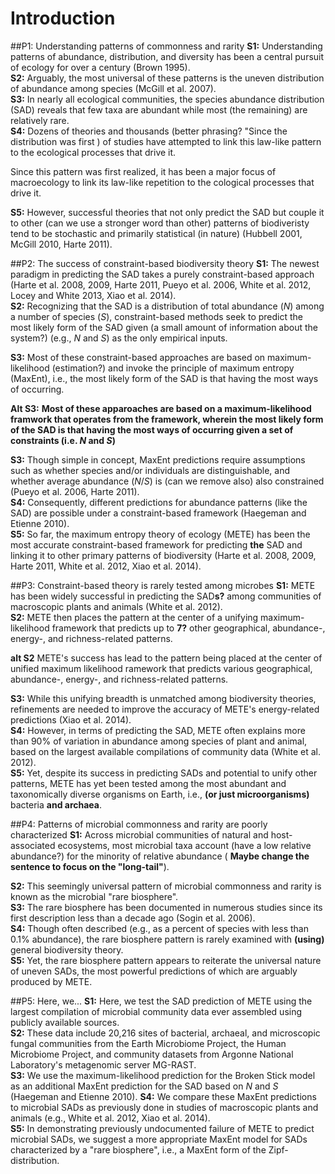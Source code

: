 # Introduction

##P1: Understanding patterns of commonness and rarity
**S1:** Understanding patterns of abundance, distribution, and diversity has been a central pursuit of ecology for over a century (Brown 1995).  
**S2:** Arguably, the most universal of these patterns is the uneven distribution of abundance among species (McGill et al. 2007).  
**S3:** In nearly all ecological communities, the species abundance distribution (SAD) reveals that few taxa are abundant while most (the remaining) are relatively rare.  
**S4:** Dozens of theories and thousands (better phrasing? "Since the distribution was first ) of studies have attempted to link this law-like pattern to the ecological processes that drive it. 

Since this pattern was first realized, it has been a major focus of macroecology to link its law-like repetition to the cological processes that drive it.
 
**S5:** However, successful theories that not only predict the SAD but couple it to other (can we use a stronger word than other) patterns of biodiveristy tend to be stochastic and primarily statistical (in nature) (Hubbell 2001, McGill 2010, Harte 2011).


##P2: The success of constraint-based biodiversity theory
**S1:** The newest paradigm in predicting the SAD  takes a purely constraint-based approach (Harte et al. 2008, 2009, Harte 2011, Pueyo et al. 2006, White et al. 2012, Locey and White 2013, Xiao et al. 2014).  
**S2:** Recognizing that the SAD is a distribution of total abundance (*N*) among a number of species (*S*), constraint-based methods seek to predict the most likely form of the SAD given (a small amount of information about the system?) (e.g., *N* and *S*)  as the only empirical inputs.  

**S3:** Most of these constraint-based approaches are based on maximum-likelihood (estimation?) and invoke the principle of maximum entropy (MaxEnt), i.e., the most likely form of the SAD is that having the most ways of occurring.  

**Alt S3:**
**Most of these apparoaches are based on a maximum-likelihood framwork that operates from the framework, wherein the most likely form of the SAD is that having the most ways of occurring given a set of constraints (i.e. *N* and *S*)**

**S3:** Though simple in concept, MaxEnt predictions require assumptions such as whether species and/or individuals are distinguishable, and whether average abundance (*N*/*S*) is (can we remove also) also constrained (Pueyo et al. 2006, Harte 2011).  
**S4:** Consequently, different predictions for abundance patterns (like the SAD) are possible under a constraint-based framework (Haegeman and Etienne 2010).  
**S5:** So far, the maximum entropy theory of ecology (METE) has been the most accurate constraint-based framework for predicting **the** SAD and linking it to other primary patterns of biodiversity (Harte et al. 2008, 2009, Harte 2011, White et al. 2012, Xiao et al. 2014).


##P3: Constraint-based theory is rarely tested among microbes
**S1:** METE has been widely successful in predicting the SAD**s?** among communities of macroscopic plants and animals (White et al. 2012).  
**S2:** METE then places the pattern at the center of a unifying maximum-likelihood framework that predicts up to **7?** other geographical, abundance-, energy-, and richness-related patterns. 
 
**alt S2**
METE's success has lead to the pattern being placed at the center of unified maximum likelihood ramework that predicts various geographical, abundance-, energy-, and richness-related patterns. 

**S3:** While this unifying breadth is unmatched among biodiversity theories, refinements are needed to improve the accuracy of METE's energy-related predictions (Xiao et al. 2014).  
**S4:** However, in terms of predicting the SAD, METE often explains more than 90% of variation in abundance among species of plant and animal, based on the largest available compilations of community data (White et al. 2012).  
**S5:** Yet, despite its success in predicting SADs and potential to unify other patterns, METE has yet been tested among the most abundant and taxonomically diverse organisms on Earth, i.e., **(or just microorganisms)** bacteria **and archaea**.

##P4: Patterns of microbial commonness and rarity are poorly characterized
**S1:** Across microbial communities of natural and host-associated ecosystems, most microbial taxa account (have a low relative abundance?) for the minority of relative abundance ( **Maybe change the sentence to focus on the "long-tail"**).
  
**S2:** This seemingly universal pattern of microbial commonness and rarity is known as the microbial "rare biosphere".  
**S3:** The rare biosphere has been documented in numerous studies since its first description less than a decade ago (Sogin et al. 2006).  
**S4:** Though often described (e.g., as a percent of species with less than 0.1% abundance),  the rare biosphere pattern is rarely examined with **(using)** general biodiversity theory.  
**S5:** Yet, the rare biosphere pattern appears to reiterate the universal nature of uneven SADs, the most powerful predictions of which are arguably produced by METE.  

##P5: Here, we...
**S1:** Here, we test the SAD prediction of METE using the largest compilation of microbial community data ever assembled using publicly available sources.  
**S2:** These data include 20,216 sites of bacterial, archaeal, and microscopic fungal communities from the Earth Microbiome Project, the Human Microbiome Project, and community datasets from Argonne National Laboratory's metagenomic server MG-RAST.  
**S3:** We use the maximum-likelihood prediction for the Broken Stick model as an additional MaxEnt prediction for the SAD based on *N* and *S* (Haegeman and Etienne 2010).
**S4:** We compare these MaxEnt predictions to microbial SADs as previously done in studies of macroscopic plants and animals (e.g., White et al. 2012, Xiao et al. 2014).  
**S5:** In demonstrating previously undocumented failure of METE to predict microbial SADs, we suggest a more appropriate MaxEnt model for SADs characterized by a "rare biosphere", i.e., a MaxEnt form of the Zipf-distribution.
